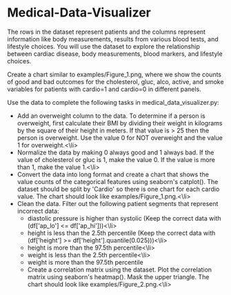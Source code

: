 # Medical-Data-Visualizer
The rows in the dataset represent patients and the columns represent information like body measurements, results from various blood tests, and lifestyle choices. You will use the dataset to explore the relationship between cardiac disease, body measurements, blood markers, and lifestyle choices.

Create a chart similar to examples/Figure_1.png, where we show the counts of good and bad outcomes for the cholesterol, gluc, alco, active, and smoke variables for patients with cardio=1 and cardio=0 in different panels.

Use the data to complete the following tasks in medical_data_visualizer.py:

<ul>
  <li>Add an overweight column to the data. To determine if a person is overweight, first calculate their BMI by dividing their weight in kilograms by the square of their height in meters. If that value is > 25 then the person is overweight. Use the value 0 for NOT overweight and the value 1 for overweight.<\li>
  <li>Normalize the data by making 0 always good and 1 always bad. If the value of cholesterol or gluc is 1, make the value 0. If the value is more than 1, make the value 1.<\li>
  <li>Convert the data into long format and create a chart that shows the value counts of the categorical features using seaborn's catplot(). The dataset should be split by 'Cardio' so there is one chart for each cardio value. The chart should look like examples/Figure_1.png.<\li>
<li>Clean the data. Filter out the following patient segments that represent incorrect data:
    <ul>
      <li>diastolic pressure is higher than systolic (Keep the correct data with (df['ap_lo'] <= df['ap_hi']))<\li>
      <li>height is less than the 2.5th percentile (Keep the correct data with (df['height'] >= df['height'].quantile(0.025)))<\li>
      <li>height is more than the 97.5th percentile<\li>
      <li>weight is less than the 2.5th percentile<\li>
      <li>weight is more than the 97.5th percentile
  
<li>Create a correlation matrix using the dataset. Plot the correlation matrix using seaborn's heatmap(). Mask the upper triangle. The chart should look like examples/Figure_2.png.<\li>
